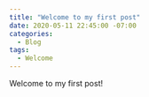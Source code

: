 ```yaml
---
title: "Welcome to my first post"
date: 2020-05-11 22:45:00 -07:00
categories:
  - Blog
tags:
  - Welcome
---
```


Welcome to my first post!
